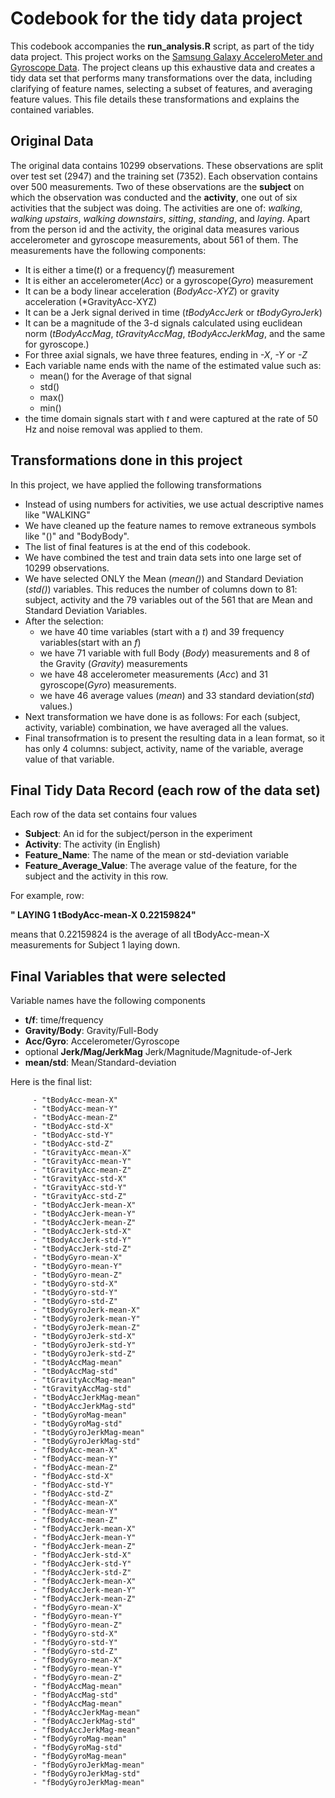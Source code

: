 Codebook for the tidy data project
=====================================

This codebook accompanies the **run_analysis.R** script, as part of the tidy data project. This project works on the [Samsung Galaxy AcceleroMeter and Gyroscope Data](http://archive.ics.uci.edu/ml/datasets/Human+Activity+Recognition+Using+Smartphones). The project cleans up this exhaustive data and creates a tidy data set that performs many transformations over the data, including clarifying of feature names, selecting a subset of features, and averaging feature values. This file details these transformations and explains the contained variables.

Original Data
----------------
The original data contains 10299 observations. These observations are split over test set (2947) and the training set (7352). Each observation contains over 500 measurements. Two of these observations are the **subject** on which the observation was conducted and the **activity**, one out of six activities that the subject was doing. The activities are one of: *walking*, *walking upstairs*, *walking downstairs*, *sitting*, *standing*, and *laying*. Apart from the person id and the activity, the original data measures various accelerometer and gyroscope measurements, about 561 of them. The measurements have the following components:

 - It is either a time(*t*) or a frequency(*f*) measurement
 - It is either an accelerometer(*Acc*) or a gyroscope(*Gyro*) measurement
 - It can be a body linear acceleration (*BodyAcc-XYZ*) or gravity acceleration (*GravityAcc-XYZ)
 - It can be a Jerk signal derived in time (*tBodyAccJerk* or *tBodyGyroJerk*)
 - It can be a magnitude of the 3-d signals calculated using euclidean norm (*tBodyAccMag*, *tGravityAccMag*, *tBodyAccJerkMag*, and the same for gyroscope.)
 - For three axial signals, we have three features, ending in *-X*, *-Y* or *-Z*
 - Each variable name ends with the name of the estimated value such as:
    - mean() for the Average of that signal
	- std()
	- max()
	- min()
 - the time domain signals start with *t* and were captured at the rate of 50 Hz and noise removal was applied to them.


Transformations done in this project
-------------------------------------
In this project, we have applied the following transformations
  
 - Instead of using numbers for activities, we use actual descriptive names like "WALKING"
 - We have cleaned up the feature names to remove extraneous symbols like "()" and "BodyBody".
 - The list of final features is at the end of this codebook.
 - We have combined the test and train data sets into one large set of 10299 observations.
 - We have selected ONLY the Mean (*mean()*) and Standard Deviation (*std()*) variables. This reduces the number of columns down to 81: subject, activity and the 79 variables out of the 561 that are Mean and Standard Deviation Variables.
 - After the selection:
    - we have 40 time variables (start with a *t*) and 39 frequency variables(start with an *f*)
    - we have 71 variable with full Body (*Body*) measurements and 8 of the Gravity (*Gravity*) measurements
    - we have 48 accelerometer measurements (*Acc*) and 31 gyroscope(*Gyro*) measurements.
	- we have 46 average values (*mean*) and 33 standard deviation(*std*) values.)
 - Next transformation we have done is as follows: For each (subject, activity, variable) combination, we have averaged all the values. 
 - Final transofrmation is to present the resulting data in a lean format, so it has only 4 columns: subject, activity, name of the variable, average value of that variable.

Final Tidy Data Record (each row of the data set)
-----------------------------------

Each row of the data set contains four values

  - **Subject**: An id for the subject/person in the experiment
  - **Activity**: The activity (in English)
  - **Feature_Name**: The name of the mean or std-deviation variable
  - **Feature_Average_Value**: The average value of the feature, for the subject and the activity in this row.
 
 For example, row:
 
 **" LAYING       1 tBodyAcc-mean-X            0.22159824"**
 
 means that 0.22159824 is the average of all tBodyAcc-mean-X measurements for Subject 1 laying down.
 
Final Variables that were selected
------------------------------------

 Variable names have the following components
 
   - **t/f**: time/frequency
   - **Gravity/Body**: Gravity/Full-Body
   - **Acc/Gyro**: Accelerometer/Gyroscope
   - optional **Jerk/Mag/JerkMag** Jerk/Magnitude/Magnitude-of-Jerk
   - **mean/std**: Mean/Standard-deviation 
 
 Here is the final list:
 
         - "tBodyAcc-mean-X"
         - "tBodyAcc-mean-Y"
         - "tBodyAcc-mean-Z"
         - "tBodyAcc-std-X"
         - "tBodyAcc-std-Y"
         - "tBodyAcc-std-Z"
         - "tGravityAcc-mean-X"
         - "tGravityAcc-mean-Y"
         - "tGravityAcc-mean-Z"
         - "tGravityAcc-std-X"
         - "tGravityAcc-std-Y"
         - "tGravityAcc-std-Z"
         - "tBodyAccJerk-mean-X"
         - "tBodyAccJerk-mean-Y"
         - "tBodyAccJerk-mean-Z"
         - "tBodyAccJerk-std-X"
         - "tBodyAccJerk-std-Y"
         - "tBodyAccJerk-std-Z"
         - "tBodyGyro-mean-X"
         - "tBodyGyro-mean-Y"
         - "tBodyGyro-mean-Z"
         - "tBodyGyro-std-X"
         - "tBodyGyro-std-Y"
         - "tBodyGyro-std-Z"
         - "tBodyGyroJerk-mean-X"
         - "tBodyGyroJerk-mean-Y"
         - "tBodyGyroJerk-mean-Z"
         - "tBodyGyroJerk-std-X"
         - "tBodyGyroJerk-std-Y"
         - "tBodyGyroJerk-std-Z"
         - "tBodyAccMag-mean"
         - "tBodyAccMag-std"
         - "tGravityAccMag-mean"
         - "tGravityAccMag-std"
         - "tBodyAccJerkMag-mean"
         - "tBodyAccJerkMag-std"
         - "tBodyGyroMag-mean"
         - "tBodyGyroMag-std"
         - "tBodyGyroJerkMag-mean"
         - "tBodyGyroJerkMag-std"
         - "fBodyAcc-mean-X"
         - "fBodyAcc-mean-Y"
         - "fBodyAcc-mean-Z"
         - "fBodyAcc-std-X"
         - "fBodyAcc-std-Y"
         - "fBodyAcc-std-Z"
         - "fBodyAcc-mean-X"
         - "fBodyAcc-mean-Y"
         - "fBodyAcc-mean-Z"
         - "fBodyAccJerk-mean-X"
         - "fBodyAccJerk-mean-Y"
         - "fBodyAccJerk-mean-Z"
         - "fBodyAccJerk-std-X"
         - "fBodyAccJerk-std-Y"
         - "fBodyAccJerk-std-Z"
         - "fBodyAccJerk-mean-X"
         - "fBodyAccJerk-mean-Y"
         - "fBodyAccJerk-mean-Z"
         - "fBodyGyro-mean-X"
         - "fBodyGyro-mean-Y"
         - "fBodyGyro-mean-Z"
         - "fBodyGyro-std-X"
         - "fBodyGyro-std-Y"
         - "fBodyGyro-std-Z"
         - "fBodyGyro-mean-X"
         - "fBodyGyro-mean-Y"
         - "fBodyGyro-mean-Z"
         - "fBodyAccMag-mean"
         - "fBodyAccMag-std"
         - "fBodyAccMag-mean"
         - "fBodyAccJerkMag-mean"
         - "fBodyAccJerkMag-std"
         - "fBodyAccJerkMag-mean"
         - "fBodyGyroMag-mean"
         - "fBodyGyroMag-std"
         - "fBodyGyroMag-mean"
         - "fBodyGyroJerkMag-mean"
         - "fBodyGyroJerkMag-std"
         - "fBodyGyroJerkMag-mean"                                                             